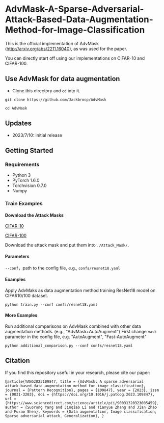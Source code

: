 # AdvMask-A-Sparse-Adversarial-Attack-Based-Data-Augmentation-Method-for-Image-Classification

This is the official implementation of AdvMask (http://arxiv.org/abs/2211.16040), as was used for the paper.
 
You can directly start off using our implementations on CIFAR-10 and CIFAR-100.
## Use AdvMask for data augmentation
- Clone this directory and `cd`  into it.
 
`git clone https://github.com/Jackbrocp/AdvMask` 

`cd AdvMask`

## Updates
- 2023/7/10: Initial release

## Getting Started
### Requirements
- Python 3
- PyTorch 1.6.0
- Torchvision 0.7.0
- Numpy
<!-- Install a fitting Pytorch version for your setup with GPU support, as our implementation  -->

### Train Examples 
#### Download the Attack Masks
[CIFAR-10](https://drive.google.com/file/d/1Y7BR3--gQfeXO9S7KPe3FirbhEiAbtUk/view?usp=sharing)

[CIFAR-100](https://drive.google.com/file/d/1bqf3tMpmng-jq-JplM1hGup7_BYYmxob/view?usp=drive_link)

Download the attack mask and put them into  ```./Attack_Mask/```.
#### Parameters
```--conf```，path to the config file, e.g., ```confs/resnet18.yaml```
#### Examples 
Apply AdvMaks as data augmentation method training ResNet18 model on CIFAR10/100 dataset.

```python train.py --conf confs/resnet18.yaml```

#### More Examples
Run additional comparisons on AdvMask combined with other data augmentation methods. (e.g., "AdvMask+AutoAugment")
First change ```mask``` parameter in the config file, e.g. "AutoAugment", "Fast-AutoAugment"

```python additional_comparison.py --conf confs/resnet18.yaml```

## Citation
If you find this repository useful in your research, please cite our paper:

`
@article{YANG2023109847,
title = {AdvMask: A sparse adversarial attack-based data augmentation method for image classification},
journal = {Pattern Recognition},
pages = {109847},
year = {2023},
issn = {0031-3203},
doi = {https://doi.org/10.1016/j.patcog.2023.109847},
url = {https://www.sciencedirect.com/science/article/pii/S0031320323005459},
author = {Suorong Yang and Jinqiao Li and Tianyue Zhang and Jian Zhao and Furao Shen},
keywords = {Data augmentation, Image classification, Sparse adversarial attack, Generalization},
}
`

